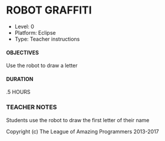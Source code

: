 # ROBOT GRAFFITI
* Level: 0
* Platform: Eclipse
* Type: Teacher instructions

#### OBJECTIVES
Use the robot to draw a letter

#### DURATION
.5 HOURS

### TEACHER NOTES 

Students use the robot to draw the first letter of their name

Copyright (c) The League of Amazing Programmers 2013-2017
